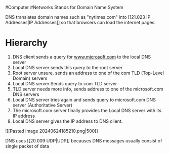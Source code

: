 #Computer #Networks 
Stands for Domain Name System

DNS translates domain names such as "nytimes.com" into [[21.023 IP Addresses|IP Addresses]] so that browsers can load the internet pages.

# Hierarchy
1. DNS client sends a query for www.microsoft.com to the local DNS server
2. Local DNS server sends this query to the root server
3. Root server unsure, sends an address to one of the com TLD (Top-Level Domain) servers
4. Local DNS server Sends query to com TLD server
5. TLD server needs more info, sends address to one of the microsoft.com DNS servers
6. Local DNS server tries again and sends query to microsoft.com DNS server (Authoritative Server)
7. The microsoft.com server finally provides the Local DNS server with its IP address
8. Local DNS server gives the IP address to DNS client.

![[Pasted image 20240624185210.png|500]]

DNS uses [[20.009 UDP|UDP]] becauses DNS messages usually consist of single packet of data